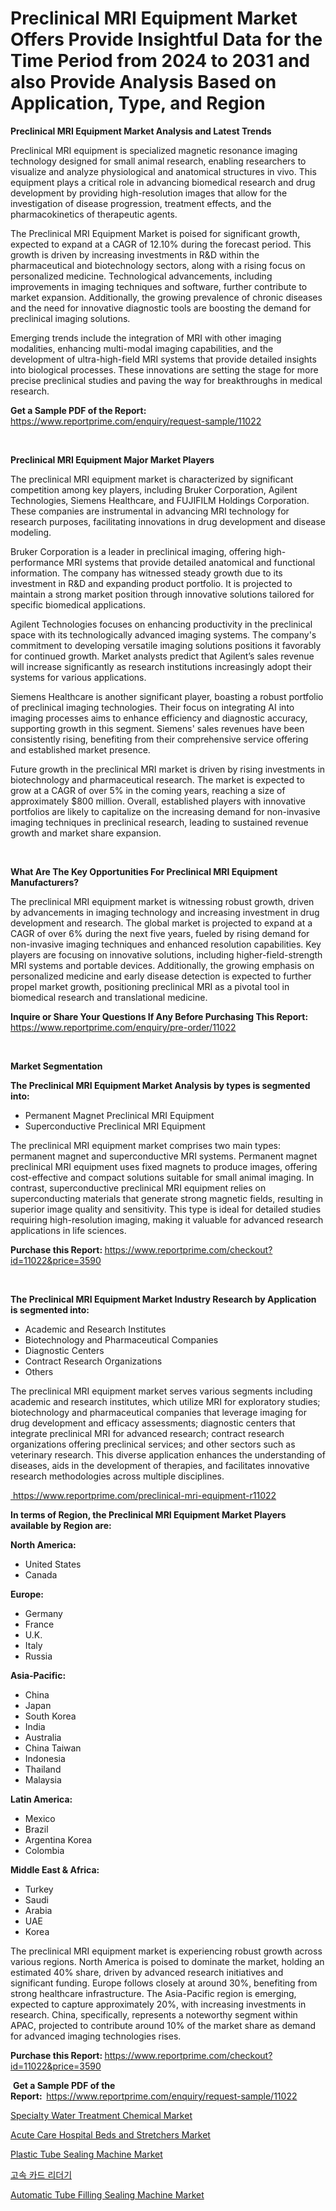 <p><h1>Preclinical MRI Equipment Market Offers Provide Insightful Data for the Time Period from 2024 to 2031 and also Provide Analysis Based on Application, Type, and Region</h1></p><p><strong>Preclinical MRI Equipment Market Analysis and Latest Trends</strong></p>
<p><p>Preclinical MRI equipment is specialized magnetic resonance imaging technology designed for small animal research, enabling researchers to visualize and analyze physiological and anatomical structures in vivo. This equipment plays a critical role in advancing biomedical research and drug development by providing high-resolution images that allow for the investigation of disease progression, treatment effects, and the pharmacokinetics of therapeutic agents.</p><p>The Preclinical MRI Equipment Market is poised for significant growth, expected to expand at a CAGR of 12.10% during the forecast period. This growth is driven by increasing investments in R&D within the pharmaceutical and biotechnology sectors, along with a rising focus on personalized medicine. Technological advancements, including improvements in imaging techniques and software, further contribute to market expansion. Additionally, the growing prevalence of chronic diseases and the need for innovative diagnostic tools are boosting the demand for preclinical imaging solutions.</p><p>Emerging trends include the integration of MRI with other imaging modalities, enhancing multi-modal imaging capabilities, and the development of ultra-high-field MRI systems that provide detailed insights into biological processes. These innovations are setting the stage for more precise preclinical studies and paving the way for breakthroughs in medical research.</p></p>
<p><strong>Get a Sample PDF of the Report:&nbsp;</strong> <a href="https://www.reportprime.com/enquiry/request-sample/11022">https://www.reportprime.com/enquiry/request-sample/11022</a></p>
<p>&nbsp;</p>
<p><strong>Preclinical MRI Equipment Major Market Players</strong></p>
<p><p>The preclinical MRI equipment market is characterized by significant competition among key players, including Bruker Corporation, Agilent Technologies, Siemens Healthcare, and FUJIFILM Holdings Corporation. These companies are instrumental in advancing MRI technology for research purposes, facilitating innovations in drug development and disease modeling.</p><p>Bruker Corporation is a leader in preclinical imaging, offering high-performance MRI systems that provide detailed anatomical and functional information. The company has witnessed steady growth due to its investment in R&D and expanding product portfolio. It is projected to maintain a strong market position through innovative solutions tailored for specific biomedical applications.</p><p>Agilent Technologies focuses on enhancing productivity in the preclinical space with its technologically advanced imaging systems. The company's commitment to developing versatile imaging solutions positions it favorably for continued growth. Market analysts predict that Agilent’s sales revenue will increase significantly as research institutions increasingly adopt their systems for various applications.</p><p>Siemens Healthcare is another significant player, boasting a robust portfolio of preclinical imaging technologies. Their focus on integrating AI into imaging processes aims to enhance efficiency and diagnostic accuracy, supporting growth in this segment. Siemens' sales revenues have been consistently rising, benefiting from their comprehensive service offering and established market presence.</p><p>Future growth in the preclinical MRI market is driven by rising investments in biotechnology and pharmaceutical research. The market is expected to grow at a CAGR of over 5% in the coming years, reaching a size of approximately $800 million. Overall, established players with innovative portfolios are likely to capitalize on the increasing demand for non-invasive imaging techniques in preclinical research, leading to sustained revenue growth and market share expansion.</p></p>
<p>&nbsp;</p>
<p><strong>What Are The Key Opportunities For Preclinical MRI Equipment Manufacturers?</strong></p>
<p><p>The preclinical MRI equipment market is witnessing robust growth, driven by advancements in imaging technology and increasing investment in drug development and research. The global market is projected to expand at a CAGR of over 6% during the next five years, fueled by rising demand for non-invasive imaging techniques and enhanced resolution capabilities. Key players are focusing on innovative solutions, including higher-field-strength MRI systems and portable devices. Additionally, the growing emphasis on personalized medicine and early disease detection is expected to further propel market growth, positioning preclinical MRI as a pivotal tool in biomedical research and translational medicine.</p></p>
<p><strong>Inquire or Share Your Questions If Any Before Purchasing This Report:</strong> <a href="https://www.reportprime.com/enquiry/pre-order/11022">https://www.reportprime.com/enquiry/pre-order/11022</a></p>
<p>&nbsp;</p>
<p><strong>Market Segmentation</strong></p>
<p><strong>The Preclinical MRI Equipment Market Analysis by types is segmented into:</strong></p>
<p><ul><li>Permanent Magnet Preclinical MRI Equipment</li><li>Superconductive Preclinical MRI Equipment</li></ul></p>
<p><p>The preclinical MRI equipment market comprises two main types: permanent magnet and superconductive MRI systems. Permanent magnet preclinical MRI equipment uses fixed magnets to produce images, offering cost-effective and compact solutions suitable for small animal imaging. In contrast, superconductive preclinical MRI equipment relies on superconducting materials that generate strong magnetic fields, resulting in superior image quality and sensitivity. This type is ideal for detailed studies requiring high-resolution imaging, making it valuable for advanced research applications in life sciences.</p></p>
<p><strong>Purchase this Report:&nbsp;</strong><a href="https://www.reportprime.com/checkout?id=11022&price=3590">https://www.reportprime.com/checkout?id=11022&price=3590</a></p>
<p>&nbsp;</p>
<p><strong>The Preclinical MRI Equipment Market Industry Research by Application is segmented into:</strong></p>
<p><ul><li>Academic and Research Institutes</li><li>Biotechnology and Pharmaceutical Companies</li><li>Diagnostic Centers</li><li>Contract Research Organizations</li><li>Others</li></ul></p>
<p><p>The preclinical MRI equipment market serves various segments including academic and research institutes, which utilize MRI for exploratory studies; biotechnology and pharmaceutical companies that leverage imaging for drug development and efficacy assessments; diagnostic centers that integrate preclinical MRI for advanced research; contract research organizations offering preclinical services; and other sectors such as veterinary research. This diverse application enhances the understanding of diseases, aids in the development of therapies, and facilitates innovative research methodologies across multiple disciplines.</p></p>
<p><a href="https://www.reportprime.com/preclinical-mri-equipment-r11022">&nbsp;https://www.reportprime.com/preclinical-mri-equipment-r11022</a></p>
<p><strong>In terms of Region, the Preclinical MRI Equipment Market Players available by Region are:</strong></p>
<p>
    <p> <strong> North America: </strong>
        <ul>
            <li>United States</li>
            <li>Canada</li>
        </ul>
        </p> 
    <p> <strong> Europe: </strong>
        <ul>
            <li>Germany</li>
            <li>France</li>
            <li>U.K.</li>
            <li>Italy</li>
            <li>Russia</li>
        </ul>
        </p> 
    <p> <strong> Asia-Pacific: </strong>
        <ul>
            <li>China</li>
            <li>Japan</li>
            <li>South Korea</li>
            <li>India</li>
            <li>Australia</li>
            <li>China Taiwan</li>
            <li>Indonesia</li>
            <li>Thailand</li>
            <li>Malaysia</li>
        </ul>
        </p> 
    <p> <strong> Latin America: </strong>
        <ul>
            <li>Mexico</li>
            <li>Brazil</li>
            <li>Argentina Korea</li>
            <li>Colombia</li>
        </ul>
        </p> 
    <p> <strong> Middle East & Africa: </strong>
        <ul>
            <li>Turkey</li>
            <li>Saudi</li>
            <li>Arabia</li>
            <li>UAE</li>
            <li>Korea</li>
        </ul>
    </p>
    </p>
<p><p>The preclinical MRI equipment market is experiencing robust growth across various regions. North America is poised to dominate the market, holding an estimated 40% share, driven by advanced research initiatives and significant funding. Europe follows closely at around 30%, benefiting from strong healthcare infrastructure. The Asia-Pacific region is emerging, expected to capture approximately 20%, with increasing investments in research. China, specifically, represents a noteworthy segment within APAC, projected to contribute around 10% of the market share as demand for advanced imaging technologies rises.</p></p>
<p><strong>Purchase this Report: </strong><a href="https://www.reportprime.com/checkout?id=11022&price=3590">https://www.reportprime.com/checkout?id=11022&price=3590</a></p>
<p>&nbsp;<strong>Get a Sample PDF of the Report:&nbsp;&nbsp;</strong><a href="https://www.reportprime.com/enquiry/request-sample/11022">https://www.reportprime.com/enquiry/request-sample/11022</a></p>
<p><strong></strong></p>
<p><p><a href="https://medium.com/@samantha.welch56767/the-specialty-water-treatment-chemical-market-insights-report-offers-an-in-depth-and-thorough-682011776c91">Specialty Water Treatment Chemical Market</a></p><p><a href="https://medium.com/@samantha.welch56767/the-acute-care-hospital-beds-and-stretchers-market-report-analyzes-important-operational-and-a2fe31d5baa7">Acute Care Hospital Beds and Stretchers Market</a></p><p><a href="https://issuu.com/reportprime-2/docs/plastic-tube-sealing-machine-market_5773c347a54181">Plastic Tube Sealing Machine‎ Market</a></p><p><a href="https://github.com/sougarounis/Market-Research-Report-List-6/blob/main/21103556867.md">고속 카드 리더기</a></p><p><a href="https://issuu.com/reportprime-2/docs/automatic-tube-filling-sealing-mach_0d4d9e1a81247d">Automatic Tube Filling Sealing Machine Market</a></p></p>